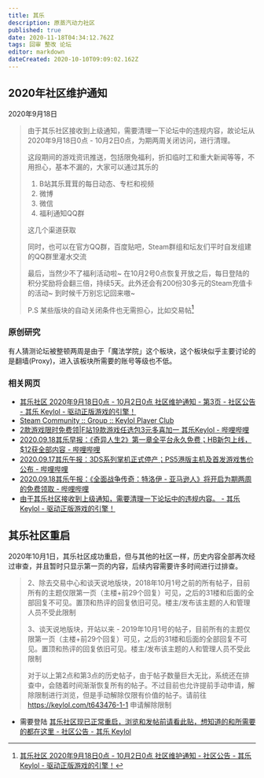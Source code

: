 ```yaml
---
title: 其乐
description: 原蒸汽动力社区
published: true
date: 2020-11-18T04:34:12.762Z
tags: 回审 整改 论坛
editor: markdown
dateCreated: 2020-10-10T09:09:02.162Z
---
```


## 2020年社区维护通知

2020年9月18日

> 由于其乐社区接收到上级通知，需要清理一下论坛中的违规内容，故论坛从2020年9月18日0点 - 10月2日0点，为期两周关闭访问，进行清理。
>
> 这段期间的游戏资讯推送，包括限免福利，折扣临时工和重大新闻等等，不用担心，基本不漏的，大家可以通过其乐的
>
> 1. B站其乐茸茸的每日动态、专栏和视频
> 2. 微博
> 3. 微信
> 4. 福利通知QQ群
>
> 这几个渠道获取
>
> 同时，也可以在官方QQ群，百度贴吧，Steam群组和坛友们平时自发组建的QQ群里灌水交流
>
> 最后，当然少不了福利活动啦~ 在10月2号0点恢复开放之后，每日登陆的积分奖励将会翻三倍，持续5天。此外还会有200份30多元的Steam充值卡的活动~ 到时候千万别忘记回来嗷~
>
> P.S 某些版块的自动关闭条件也无需担心，比如交易帖[^1]

[^1]: [其乐社区 2020年9月18日0点 - 10月2日0点 社区维护通知 - 社区公告 - 其乐 Keylol - 驱动正版游戏的引擎！](https://archive.is/57kBj "https://keylol.com/t642768-1-1")

### 原创研究

有人猜测论坛被整顿两周是由于「魔法学院」这个板块，这个板块似乎主要讨论的是翻墙(Proxy)，进入该板块所需要的账号等级也不低。

### 相关网页

+ [其乐社区 2020年9月18日0点 - 10月2日0点 社区维护通知 - 第3页 - 社区公告 - 其乐 Keylol - 驱动正版游戏的引擎！](https://archive.is/HKVEx "https://keylol.com/t642768-3-1")
+ [Steam Community :: Group :: Keylol Player Club](https://web.archive.org/web/20200919034346/https://steamcommunity.com/groups/keylol-player-club/announcements/detail/2904215582014247749)
+ [2款游戏限时免费领|F站19款游戏任选包3元多喜加一 其乐Keylol - 哔哩哔哩](https://archive.is/axcv4)
+ [2020.09.18其乐早报：《奇异人生2》第一章全平台永久免费；HB新包上线，$12获全部内容 - 哔哩哔哩](https://archive.is/cdTbz)
+ [2020.09.17其乐午报：3DS系列掌机正式停产；PS5港版主机及首发游戏售价公布 - 哔哩哔哩](https://archive.is/XCC1R)
+ [2020.09.18其乐午报：《全面战争传奇：特洛伊 - 亚马逊人》将开启为期两周的免费领取 - 哔哩哔哩](https://archive.is/plhsB)
+ [由于其乐社区接收到上级通知，需要清理一下论坛中的违规内容。 - 其乐 Keylol - 驱动正版游戏的引擎！](https://archive.is/ozwzw)

## 其乐社区重启

2020年10月1日，其乐社区成功重启，但与其他的社区一样，历史内容全部再次经过审查，并且暂时只显示第一页的内容，后续内容需要许多时间进行过排查。

> 2、除去交易中心和谈天说地版块，2018年10月1号之前的所有帖子，目前所有的主题仅限第一页（主楼+前29个回复）可见，之后的31楼和后面的全部回复不可见。置顶和热评的回复依旧可见。楼主/发布该主题的人和管理人员不受此限制
>
> 3、谈天说地版块，开站以来 - 2019年10月1号的帖子，目前所有的主题仅限第一页（主楼+前29个回复）可见，之后的31楼和后面的全部回复不可见。置顶和热评的回复依旧可见。楼主/发布该主题的人和管理人员不受此限制
>
> 对于以上第2点和第3点的历史帖子，由于帖子数量巨大无比，系统还在排查中，会随着时间渐渐恢复所有的帖子。不过目前也允许提前手动申请，解除限制进行浏览，但是手动解除仅限有价值的帖子。请前往 <https://keylol.com/t643476-1-1> 申请解除限制

+ 需要登陆 [其乐社区现已正常重启，浏览和发帖前请看此贴，想知道的和所需要的都在这里 - 社区公告 - 其乐 Keylol](https://archive.is/fbbvD "https://keylol.com/t643467-1-1")
